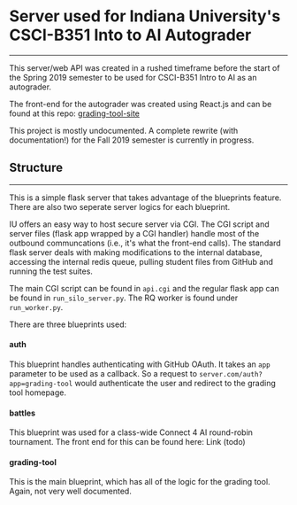 # Server used for Indiana University's CSCI-B351 Into to AI Autograder
-----

This server/web API was created in a rushed timeframe before the start of the Spring 2019 semester to be used for CSCI-B351 Intro to AI as an autograder.

The front-end for the autograder was created using React.js and can be found at this repo: [grading-tool-site](https://github.com/Yohlo/grading-tool-site)

This project is mostly undocumented. A complete rewrite (with documentation!) for the Fall 2019 semester is currently in progress. 

## Structure
-----

This is a simple flask server that takes advantage of the blueprints feature. There are also two seperate server logics for each blueprint.

IU offers an easy way to host secure server via CGI. The CGI script and server files (flask app wrapped by a CGI handler) handle most of the outbound communcations (i.e., it's what the front-end calls). The standard flask server deals with making modifications to the internal database, accessing the internal redis queue, pulling student files from GitHub and running the test suites. 

The main CGI script can be found in `api.cgi` and the regular flask app can be found in `run_silo_server.py`. The RQ worker is found under `run_worker.py`. 

There are three blueprints used:

#### auth
This blueprint handles authenticating with GitHub OAuth. It takes an `app` parameter to be used as a callback. So a request to `server.com/auth?app=grading-tool` would authenticate the user and redirect to the grading tool homepage. 

#### battles
This blueprint was used for a class-wide Connect 4 AI round-robin tournament. The front end for this can be found here: Link (todo)

#### grading-tool
This is the main blueprint, which has all of the logic for the grading tool. Again, not very well documented. 
